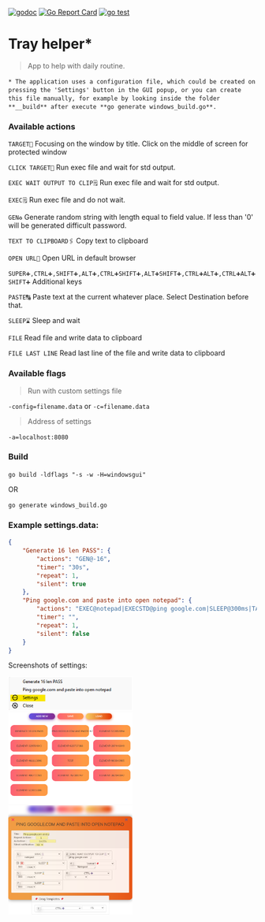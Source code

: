 [![godoc](https://godoc.org/github.com/KusoKaihatsuSha/tray_helper?status.svg)](https://godoc.org/github.com/KusoKaihatsuSha/tray_helper) [![Go Report Card](https://goreportcard.com/badge/github.com/KusoKaihatsuSha/tray_helper)](https://goreportcard.com/report/github.com/KusoKaihatsuSha/tray_helper) [![go test](https://github.com/KusoKaihatsuSha/tray_helper/actions/workflows/test.yml/badge.svg)](https://github.com/KusoKaihatsuSha/tray_helper/actions/workflows/test.yml)

# Tray helper*

> App to help with daily routine.

`* The application uses a configuration file, which could be created on pressing the 'Settings' button in the GUI popup, or you can create this file manually, for example by looking inside the folder **__build** after execute **go generate windows_build.go**.`

### **Available actions**

`TARGET📌`
Focusing on the window by title. Click on the middle of screen for protected window

`CLICK TARGET📌`
Run exec file and wait for std output.

`EXEC WAIT OUTPUT TO CLIP🗒️`
Run exec file and wait for std output.

`EXEC🗒️`
Run exec file and do not wait.

`GEN♻️`
Generate random string with length equal to field value. If less than '0' will be generated difficult password.

`TEXT TO CLIPBOARD🖇️`
Copy text to clipboard

`OPEN URL🔖`
Open URL in default browser

`SUPER➕,CTRL➕,SHIFT➕,ALT➕,CTRL➕SHIFT➕,ALT➕SHIFT➕,CTRL➕ALT➕,CTRL➕ALT➕SHIFT➕`
Additional keys

`PASTE🔠`
Paste text at the current whatever place. Select Destination before that.

`SLEEP⌛`
Sleep and wait

`FILE`
Read file and write data to clipboard

`FILE LAST LINE`
Read last line of the file and write data to clipboard

### **Available flags**

> Run with custom settings file

`-config=filename.data` or `-c=filename.data`  

> Address of settings

`-a=localhost:8080`

### **Build**

`go build -ldflags "-s -w -H=windowsgui"`

OR

`go generate windows_build.go`

### Example **settings.data:**

```json
{
    "Generate 16 len PASS": {
        "actions": "GEN@-16",
        "timer": "30s",
        "repeat": 1,
        "silent": true
    },
    "Ping google.com and paste into open notepad": {
        "actions": "EXEC@notepad|EXECSTD@ping google.com|SLEEP@300ms|TARGET@Notepad|SLEEP@300ms|PRESS@CTRL+V|SLEEP@300ms",
        "timer": "",
        "repeat": 1,
        "silent": false
    }
}

```

Screenshots of settings:

<div style="width:50%">
<img src="/files/settings-0.png" ><br>
<img src="/files/settings-list.png" ><br>
<img src="/files/settings.png" ><br>
</div>
